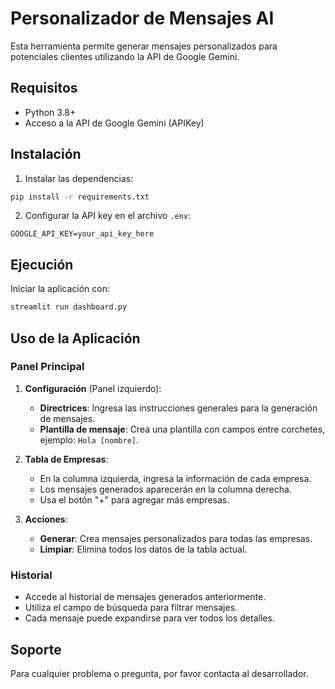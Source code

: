 # Personalizador de Mensajes AI

Esta herramienta permite generar mensajes personalizados para potenciales clientes utilizando la API de Google Gemini.

## Requisitos

- Python 3.8+
- Acceso a la API de Google Gemini (APIKey)

## Instalación

1. Instalar las dependencias:

```bash
pip install -r requirements.txt
```

2. Configurar la API key en el archivo `.env`:

```
GOOGLE_API_KEY=your_api_key_here
```

## Ejecución

Iniciar la aplicación con:

```bash
streamlit run dashboard.py
```

## Uso de la Aplicación

### Panel Principal

1. **Configuración** (Panel izquierdo):
   - **Directrices**: Ingresa las instrucciones generales para la generación de mensajes.
   - **Plantilla de mensaje**: Crea una plantilla con campos entre corchetes, ejemplo: `Hola [nombre]`.

2. **Tabla de Empresas**:
   - En la columna izquierda, ingresa la información de cada empresa.
   - Los mensajes generados aparecerán en la columna derecha.
   - Usa el botón "+" para agregar más empresas.

3. **Acciones**:
   - **Generar**: Crea mensajes personalizados para todas las empresas.
   - **Limpiar**: Elimina todos los datos de la tabla actual.

### Historial

- Accede al historial de mensajes generados anteriormente.
- Utiliza el campo de búsqueda para filtrar mensajes.
- Cada mensaje puede expandirse para ver todos los detalles.

## Soporte

Para cualquier problema o pregunta, por favor contacta al desarrollador.
